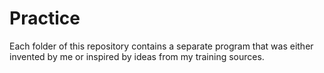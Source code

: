 # Practice
Each folder of this repository contains a separate program that was either invented by me or inspired by ideas from my training sources.
